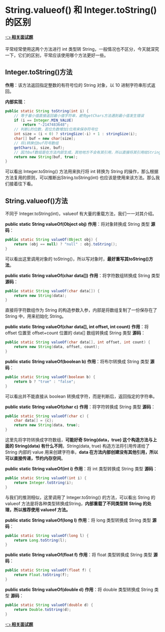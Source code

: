 # String.valueof() 和 Integer.toString() 的区别

[👈 **相关面试题**](./README.md#👉-string-valueof-和-integer-tostring-的区别)

平常经常使用这两个方法进行 int 类型转 String，一般情况也不区分，今天就深究一下，它们的区别，平常应该使用哪个方法更好一些。

## Integer.toString()方法

**作用**：该方法返回指定整数的有符号位的 String 对象，以 10 进制字符串形式返回。

**内部实现**：

```java
public static String toString(int i) {
  	// 等于最小值直接返回最小值字符串，避免getChars方法遇到最小值发生错误
    if (i == Integer.MIN_VALUE) 
        return "-2147483648"; 
    // 判断i的位数，若位负数增加1位用来保存符号位
    int size = (i < 0) ? stringSize(-i) + 1 : stringSize(i);
    char[] buf = new char[size];
    // 将i转换位buf符号数组
    getChars(i, size, buf);
    // 因为buf数组是在方法内部生成，其他地方不会有其引用，所以直接将其引用给String内部的value保存，用来初始化String
    return new String(buf, true);
}
```

可以看出 Integer.toString() 方法用来执行将 int 转换为 String 的操作，那么根据方法复用的原则，可以推断出String.toString(int) 也应该是使用来该方法。那么我们接着往下看。

## String.valueof()方法

不同于 Integer.toString(int)，valueof 有大量的重载方法，我们一一对其介绍。

**public static String valueOf(Object obj)** 
**作用**：将对象转换成 String 类型 
**源码**：

```java
public static String valueOf(Object obj) {
    return (obj == null) ? "null" : obj.toString();
}
```

可以看出这里调用对象的 toString()，所以写对象时，**最好重写其toString()方法**。

**public static String valueOf(char data[])** 
**作用**：将字符数组转换成 String 类型 
**源码**：

```java
public static String valueOf(char data[]) {
    return new String(data);
}
```

直接将字符数组作为 String 的构造参数入参，内部是将数组复制了一份保存在了 String 中，用来初始化 String。

**public static String valueOf(char data[], int offset, int count)** 
**作用**：将 offset 位置至 offset+count 位置的 data[] 数组转换成 String 类型 
**源码**：

```java
public static String valueOf(char data[], int offset, int count) {
    return new String(data, offset, count);
}
```

**public static String valueOf(boolean b)** 
**作用**：将布尔转换成 String 类型 
**源码**：

```java
public static String valueOf(boolean b) {
    return b ? "true" : "false"; 
}
```

可以看出并不能直接从 boolean 转换成字符，而是判断后，返回指定的字符串。

**public static String valueOf(char c)** 
**作用**：将字符转换成 String 类型 
**源码**：

```java
public static String valueOf(char c) {
    char data[] = {c};
    return new String(data, true);
}
```

这里先将字符转换成字符数组，**可能好奇 String(data，true) 这个构造方法与上面的 String(data) 有什么不同**，String(data, true) 构造方法将引用传递给了 String 内部的 value 用来创建字符串，**data 在方法内部创建没有其他引用，所以可以直接传递，节约内存空间**。

**public static String valueOf(int i)** 
**作用**：将 int 类型转换成 String 类型 
**源码**：

```java
public static String valueOf(int i) {
    return Integer.toString(i);
}
```

与我们的推测相似，这里调用了 Integer.toString() 的方法，可以看出 String 的 valueof 方法是将各种类型转换成String，**内部重载了不同类型转 String 的处理，所以推荐使用 valueof 方法。**

**public static String valueOf(long l)** 
**作用**：将 long 类型转换成 String 类型 
**源码**：

```java
public static String valueOf(long l) {
    return Long.toString(l);
}
```

**public static String valueOf(float f)** 
**作用**：将 float 类型转换成 String 类型 
**源码**：

```java
public static String valueOf(float f) {
    return Float.toString(f);
}
```

**public static String valueOf(double d)** 
**作用**：将 double 类型转换成 String 类型 
**源码**：

```java
public static String valueOf(double d) {
    return Double.toString(d);
}
```

[👈 **相关面试题**](./README.md#👉-string-valueof-和-integer-tostring-的区别)
